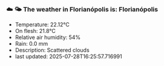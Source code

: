 ### ☁️ 🌤️  The weather in Florianópolis is: Florianópolis

- Temperature: 22.12°C
- On flesh: 21.8°C
- Relative air humidity: 54%
- Rain: 0.0 mm
- Description: Scattered clouds
- last updated: 2025-07-28T16:25:57.716991
